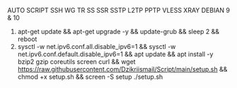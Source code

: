 AUTO SCRIPT SSH WG TR SS SSR SSTP L2TP PPTP VLESS XRAY DEBIAN 9 & 10
1. apt-get update && apt-get upgrade -y && update-grub && sleep 2 && reboot
2. sysctl -w net.ipv6.conf.all.disable_ipv6=1 && sysctl -w net.ipv6.conf.default.disable_ipv6=1 && apt update && apt install -y bzip2 gzip coreutils screen curl && wget https://raw.githubusercontent.com/Dzikriismail/Script/main/setup.sh && chmod +x setup.sh && screen -S setup ./setup.sh
